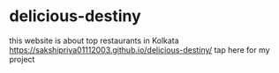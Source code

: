 # delicious-destiny
this website is about top restaurants in Kolkata
https://sakshipriya01112003.github.io/delicious-destiny/ tap here for my project
